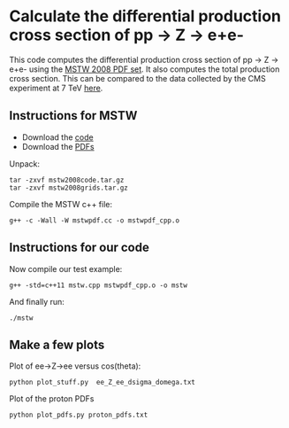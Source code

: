 # Calculate the differential production cross section of pp -> Z -> e+e-

This code computes the differential production cross section of pp -> Z -> e+e- using the [MSTW 2008 PDF set](https://mstwpdf.hepforge.org/code/code.html).
It also computes the total production cross section. This can be compared to the data collected by
the CMS experiment at 7 TeV [here](https://hepdata.net/record/ins921788). 



## Instructions for MSTW

- Download the [code](https://mstwpdf.hepforge.org/code/mstw2008code.tar.gz)
- Download the [PDFs](https://mstwpdf.hepforge.org/code/mstw2008grids.tar.gz)

Unpack:
```
tar -zxvf mstw2008code.tar.gz
tar -zxvf mstw2008grids.tar.gz
```

Compile the MSTW c++ file:
```
g++ -c -Wall -W mstwpdf.cc -o mstwpdf_cpp.o
```


## Instructions for our code

Now compile our test example:
```
g++ -std=c++11 mstw.cpp mstwpdf_cpp.o -o mstw
```

And finally run:
```
./mstw
```


## Make a few plots

Plot of ee->Z->ee versus cos(theta):

```
python plot_stuff.py  ee_Z_ee_dsigma_domega.txt 
```

Plot of the proton PDFs
```
python plot_pdfs.py proton_pdfs.txt
```

